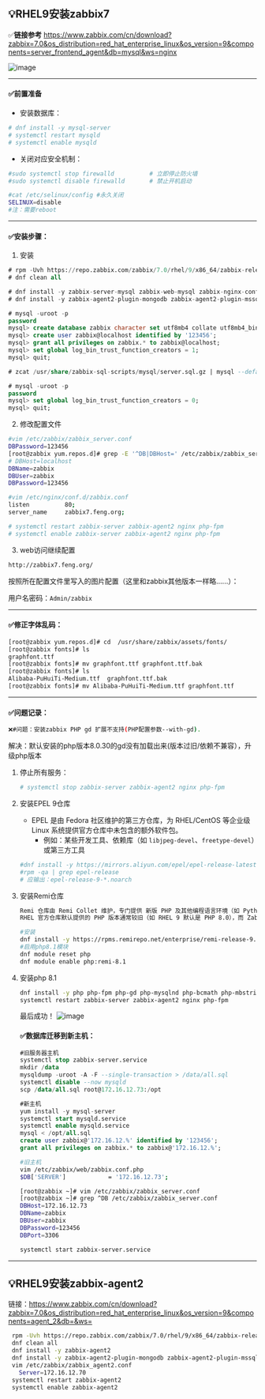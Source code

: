 ## 💡RHEL9安装zabbix7

✅**链接参考**
https://www.zabbix.com/cn/download?zabbix=7.0&os_distribution=red_hat_enterprise_linux&os_version=9&components=server_frontend_agent&db=mysql&ws=nginx


![image](https://github.com/user-attachments/assets/92cd90fd-5069-4f4d-a09e-02303890a816)

---

#### ✅**前置准备**

- 安装数据库：

```bash
# dnf install -y mysql-server
# systemctl restart mysqld
# systemctl enable mysqld
```

- 关闭对应安全机制：

```bash
#sudo systemctl stop firewalld          # 立即停止防火墙
#sudo systemctl disable firewalld       # 禁止开机启动

#cat /etc/selinux/config #永久关闭
SELINUX=disable
#注：需要reboot
```

---

#### ✅**安装步骤：**

1. 安装

```sql
# rpm -Uvh https://repo.zabbix.com/zabbix/7.0/rhel/9/x86_64/zabbix-release-latest-7.0.el9.noarch.rpm
# dnf clean all

# dnf install -y zabbix-server-mysql zabbix-web-mysql zabbix-nginx-conf zabbix-sql-scripts zabbix-selinux-policy zabbix-agent2  zabbix-get
# dnf install -y zabbix-agent2-plugin-mongodb zabbix-agent2-plugin-mssql zabbix-agent2-plugin-postgresql

# mysql -uroot -p
password
mysql> create database zabbix character set utf8mb4 collate utf8mb4_bin;
mysql> create user zabbix@localhost identified by '123456';
mysql> grant all privileges on zabbix.* to zabbix@localhost;
mysql> set global log_bin_trust_function_creators = 1;
mysql> quit;

# zcat /usr/share/zabbix-sql-scripts/mysql/server.sql.gz | mysql --default-character-set=utf8mb4 -uzabbix -p zabbix

# mysql -uroot -p
password
mysql> set global log_bin_trust_function_creators = 0;
mysql> quit;
```

2. 修改配置文件

```bash
#vim /etc/zabbix/zabbix_server.conf
DBPassword=123456
[root@zabbix yum.repos.d]# grep -E '^DB|DBHost=' /etc/zabbix/zabbix_server.conf
# DBHost=localhost
DBName=zabbix
DBUser=zabbix
DBPassword=123456
```

```bash
#vim /etc/nginx/conf.d/zabbix.conf
listen          80;
server_name     zabbix7.feng.org;
```
```bash
# systemctl restart zabbix-server zabbix-agent2 nginx php-fpm
# systemctl enable zabbix-server zabbix-agent2 nginx php-fpm
```

3. web访问继续配置

```bash
http://zabbix7.feng.org/
```

按照所在配置文件里写入的图片配置（这里和zabbix其他版本一样略......）：

用户名密码：`Admin/zabbix`

---

#### ✅**修正字体乱码：**

```bash
[root@zabbix yum.repos.d]# cd  /usr/share/zabbix/assets/fonts/
[root@zabbix fonts]# ls
graphfont.ttf
[root@zabbix fonts]# mv graphfont.ttf graphfont.ttf.bak
[root@zabbix fonts]# ls
Alibaba-PuHuiTi-Medium.ttf  graphfont.ttf.bak
[root@zabbix fonts]# mv Alibaba-PuHuiTi-Medium.ttf graphfont.ttf
```

---

#### ✅**问题记录**：

```bash
❌#问题：安装zabbix PHP gd 扩展不支持(PHP配置参数--with-gd).
```

解决：默认安装的php版本8.0.30的gd没有加载出来(版本过旧/依赖不兼容），升级php版本

1. 停止所有服务：

   ```bash
   # systemctl stop zabbix-server zabbix-agent2 nginx php-fpm
   ```

2. 安装EPEL 9仓库

   - EPEL 是由 Fedora 社区维护的第三方仓库，为 RHEL/CentOS 等企业级 Linux 系统提供官方仓库中未包含的额外软件包。
     - 例如：某些开发工具、依赖库（如 `libjpeg-devel`、`freetype-devel`）或第三方工具

   ```bash
   #dnf install -y https://mirrors.aliyun.com/epel/epel-release-latest-9.noarch.rpm
   #rpm -qa | grep epel-release
   # 应输出：epel-release-9-*.noarch
   ```

3. 安装Remi仓库

   ```markdown
   Remi 仓库由 Remi Collet 维护，专门提供 新版 PHP 及其他编程语言环境（如 Python、Node.js）的软件包。
   RHEL 官方仓库默认提供的 PHP 版本通常较旧（如 RHEL 9 默认是 PHP 8.0），而 Zabbix 7.0 等新软件需要更高版本的 PHP 支持。Remi 仓库允许您在不破坏系统稳定性的情况下升级到新版 PHP。
   ```

   ```bash
   #安装
   dnf install -y https://rpms.remirepo.net/enterprise/remi-release-9.rpm
   #启用php8.1模块
   dnf module reset php
   dnf module enable php:remi-8.1
   ```

4. 安装php 8.1

   ```bash
   dnf install -y php php-fpm php-gd php-mysqlnd php-bcmath php-mbstring php-xml php-ldap
   systemctl restart zabbix-server zabbix-agent2 nginx php-fpm
   ```

   最后成功！
   ![image](https://github.com/user-attachments/assets/ff523b11-2d31-4c93-acb2-d9f8c0e1e268)

   #### ✅数据库迁移到新主机：

   ```sql
   #旧服务器主机
   systemctl stop zabbix-server.service 
   mkdir /data
   mysqldump -uroot -A -F --single-transaction > /data/all.sql
   systemctl disable --now mysqld
   scp /data/all.sql root@172.16.12.73:/opt
   
   #新主机
   yum install -y mysql-server
   systemctl start mysqld.service 
   systemctl enable mysqld.service 
   mysql < /opt/all.sql
   create user zabbix@'172.16.12.%' identified by '123456';
   grant all privileges on zabbix.* to zabbix@'172.16.12.%';
   ```

   ```bash
   #旧主机
   vim /etc/zabbix/web/zabbix.conf.php
   $DB['SERVER']			= '172.16.12.73';
   
   [root@zabbix ~]# vim /etc/zabbix/zabbix_server.conf 
   [root@zabbix ~]# grep ^DB /etc/zabbix/zabbix_server.conf
   DBHost=172.16.12.73
   DBName=zabbix
   DBUser=zabbix
   DBPassword=123456
   DBPort=3306
   
   systemctl start zabbix-server.service
   ```
---
## 💡RHEL9安装zabbix-agent2

链接：https://www.zabbix.com/cn/download?zabbix=7.0&os_distribution=red_hat_enterprise_linux&os_version=9&components=agent_2&db=&ws=

   ```bash
	rpm -Uvh https://repo.zabbix.com/zabbix/7.0/rhel/9/x86_64/zabbix-release-latest-7.0.el9.noarch.rpm
	dnf clean all
	dnf install -y zabbix-agent2
	dnf install -y zabbix-agent2-plugin-mongodb zabbix-agent2-plugin-mssql zabbix-agent2-plugin-postgresql
	vim /etc/zabbix/zabbix_agent2.conf
	  Server=172.16.12.70
	systemctl restart zabbix-agent2
	systemctl enable zabbix-agent2
   ```




